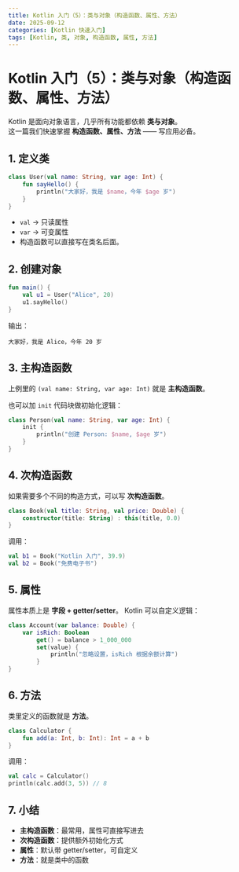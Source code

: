 ```yaml
---
title: Kotlin 入门（5）：类与对象（构造函数、属性、方法）
date: 2025-09-12
categories: [Kotlin 快速入门]
tags: [Kotlin, 类, 对象, 构造函数, 属性, 方法]
---
```


# Kotlin 入门（5）：类与对象（构造函数、属性、方法）

Kotlin 是面向对象语言，几乎所有功能都依赖 **类与对象**。  
这一篇我们快速掌握 **构造函数、属性、方法** —— 写应用必备。

## 1. 定义类

```kotlin
class User(val name: String, var age: Int) {
    fun sayHello() {
        println("大家好，我是 $name，今年 $age 岁")
    }
}
```

- `val` → 只读属性
- `var` → 可变属性
- 构造函数可以直接写在类名后面。

## 2. 创建对象

```kotlin
fun main() {
    val u1 = User("Alice", 20)
    u1.sayHello()
}
```

输出：

```
大家好，我是 Alice，今年 20 岁
```

## 3. 主构造函数

上例里的 `(val name: String, var age: Int)` 就是 **主构造函数**。

也可以加 `init` 代码块做初始化逻辑：

```kotlin
class Person(val name: String, var age: Int) {
    init {
        println("创建 Person: $name, $age 岁")
    }
}
```

## 4. 次构造函数

如果需要多个不同的构造方式，可以写 **次构造函数**。

```kotlin
class Book(val title: String, val price: Double) {
    constructor(title: String) : this(title, 0.0)
}
```

调用：

```kotlin
val b1 = Book("Kotlin 入门", 39.9)
val b2 = Book("免费电子书")
```

## 5. 属性

属性本质上是 **字段 + getter/setter**。
Kotlin 可以自定义逻辑：

```kotlin
class Account(var balance: Double) {
    var isRich: Boolean
        get() = balance > 1_000_000
        set(value) {
            println("忽略设置，isRich 根据余额计算")
        }
}
```

## 6. 方法

类里定义的函数就是 **方法**。

```kotlin
class Calculator {
    fun add(a: Int, b: Int): Int = a + b
}
```

调用：

```kotlin
val calc = Calculator()
println(calc.add(3, 5)) // 8
```

## 7. 小结

- **主构造函数**：最常用，属性可直接写进去
- **次构造函数**：提供额外初始化方式
- **属性**：默认带 getter/setter，可自定义
- **方法**：就是类中的函数
